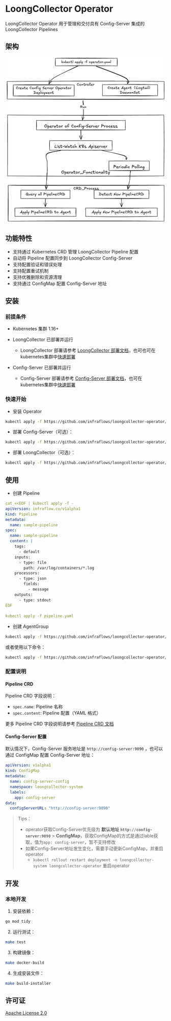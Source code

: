 # LoongCollector Operator

LoongCollector Operator 用于管理和交付具有 Config-Server 集成的 LoongCollector Pipelines

## 架构

![architecture-design](docs/image/architecture-design.png)

## 功能特性

- 支持通过 Kubernetes CRD 管理 LoongCollector Pipeline 配置
- 自动将 Pipeline 配置同步到 LoongCollector Config-Server
- 支持配置验证和错误处理
- 支持配置重试机制
- 支持优雅删除和资源清理
- 支持通过 ConfigMap 配置 Config-Server 地址

## 安装

### 前提条件

- Kubernetes 集群 1.16+
- LoongCollector 已部署并运行
  - LoongCollector 部署请参考 [LoongCollector 部署文档](https://ilogtail.gitbook.io/ilogtail-docs/installation/start-with-k8s)，也可也可在kubernetes集群中[快速部署](config/samples/loongcollector.yaml)
- Config-Server 已部署并运行

  - Config-Server 部署请参考 [Config-Server 部署文档](https://github.com/iLogtail/ConfigServer)，也可在kubernetes集群中[快速部署](config/samples/config-server/config-server.yaml)

### 快速开始

- 安装 Operator
```bash
kubectl apply -f https://github.com/infraflows/loongcollector-operator/blob/main/dist/install.yaml
```

- 部署 Config-Server（可选）：

```bash
kubectl apply -f https://github.com/infraflows/loongcollector-operator/blob/main/config/samples/infraflow_v1alpha1_pipeline.yaml
```

- 部署 LoongCollector（可选）：

```bash
kubectl apply -f https://github.com/infraflows/loongcollector-operator/blob/main/config/samples/loongcollector.yaml
```

## 使用

- 创建 Pipeline

```yaml
cat <<EOF | kubectl apply -f -
apiVersion: infraflow.co/v1alpha1
kind: Pipeline
metadata:
  name: sample-pipeline
spec:
  name: sample-pipeline
  content: |
    tags:
      - default
    inputs:
      - type: file
        path: /var/log/containers/*.log
    processors:
      - type: json
        fields:
          - message
    outputs:
      - type: stdout
EOF

kubectl apply -f pipeline.yaml
```
- 创建 AgentGroup

```bash
kubectl apply -f https://github.com/infraflows/loongcollector-operator/blob/main/config/samples/infraflow_v1alpha1_agentgroup.yaml
```

或者使用以下命令：

```bash
kubectl apply -f https://github.com/infraflows/loongcollector-operator/blob/main/config/samples/infraflow_v1alpha1_pipeline.yaml
```

### 配置说明

#### Pipeline CRD

Pipeline CRD 字段说明：

- `spec.name`: Pipeline 名称
- `spec.content`: Pipeline 配置（YAML 格式）

更多 Pipeline CRD 字段说明请参考 [Pipeline CRD 文档](docs/pipeline-fields.md)
#### Config-Server 配置

默认情况下，Config-Server 服务地址是 `http://config-server:9090` ，也可以通过 ConfigMap 配置 Config-Server 地址：

```yaml
apiVersion: v1alpha1
kind: ConfigMap
metadata:
  name: config-server-config
  namespace: loongcollector-system
  labels:
    app: config-server
data:
  configServerURL: "http://config-server:9090"
```
> Tips：
>- operator获取Config-Server优先级为 **默认地址 `http://config-server:9090`** > **ConfigMap**，获取ConfigMap的方式是通过lable获取，值为`app: config-server`，暂不支持修改
>- 如果Config-Server地址发生变化，需要手动更新ConfigMap，并重启operator
>   - `kubectl rollout restart deployment -n loongcollector-system loongcollector-operator` 重启operator

## 开发

### 本地开发

1. 安装依赖：

```bash
go mod tidy
```

2. 运行测试：

```bash
make test
```

3. 构建镜像：

```bash
make docker-build
```

4. 生成安装文件：

```bash
make build-installer
```

## 许可证

[Apache License 2.0](LICENSE)